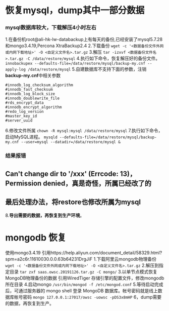 # 恢复mysql，dump其中一部分数据
### mysql数据库较大，下载解压4小时左右
1.在备份机root@ali-hk-lw-databackup上有每天的备份,已经安装了mysql5.7.28和mongo3.4.19,Percona XtraBackup2.4
2.下载备份
`wget -c '<数据备份文件外网或内网下载地址>' -O <自定义文件名>.tar.gz`
3.解压
`tar -izxvf <数据备份文件名>.tar.gz -C /data/restore/mysql`
4.执行如下命令，恢复解压好的备份文件。
`innobackupex --defaults-file=/data/restore/mysql/backup-my.cnf --apply-log /data/restore/mysql`
5.自建数据库不支持下面的参数，注销**backup-my.cnf**中相关参数
```
#innodb_log_checksum_algorithm
#innodb_fast_checksum
#innodb_log_block_size
#innodb_doublewrite_file
#rds_encrypt_data
#innodb_encrypt_algorithm
#redo_log_version
#master_key_id
#server_uuid
```
6.修改文件所属
`chown -R mysql:mysql /data/restore/mysql`
7.执行如下命令，启动MySQL进程。
`mysqld --defaults-file=/data/restore/mysql/backup-my.cnf --user=mysql --datadir=/data/restore/mysql &`
### 结果报错
## Can't change dir to '/xxx' (Errcode: 13)，Permission denied，真是奇怪，所属已经改了的
## 最后处理办法，**将restore也修改所属为mysql**
8.**导出需要的数据，再恢复到生产环境**。
# mongodb 恢复 
使用mongo3.4.19
引用https://help.aliyun.com/document_detail/58329.html?spm=a2c6r.11610030.0.0.63b64231DrgJiF
1.下载阿里云mongodb物理备份
`wget -c '<数据备份文件外网或内网下载地址>' -O <自定义文件名>.tar.gz`
2.解压到指定目录
`tar zxf saas.owsc.20191126.tar.gz -C mongo/`
3.以单节点模式恢复MongoDB物理备份的数据
引用WiredTiger 存储引擎的配置文件，修改mongodb所在目录
4.启动mongo
`/usr/bin/mongod -f /etc/mongod.conf`
5.等待启动完成后，可通过服务器的 mongo shell 登录 MongoDB 数据库。帐号密码就是线上数据库帐号密码
`mongo 127.0.0.1:27017/owsc -uowsc -pDS3x8mHP`
6，dump需要的数据，再恢复到生产。